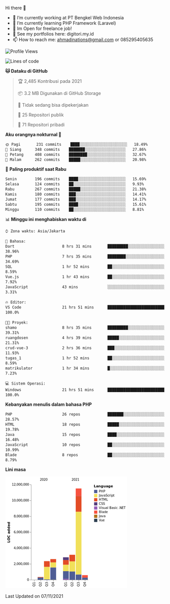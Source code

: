 Hi there 👋

- 🔭 I’m currently working at PT Bengkel Web Indonesia
- 🌱 I’m currently learning PHP Framework (Laravel)
- 📂 Im Open for freelance job!
- 🧷 See my portfolios here: digitori.my.id
- 📫 How to reach me: ahmadinations@gmail.com or 085295405635


<!--START_SECTION:waka-->
![Profile Views](http://img.shields.io/badge/Profil%20dilihat-6-blue)

![Lines of code](https://img.shields.io/badge/Sejak%20Hello%20World%20aku%20telah%20menulis-23.4%20million%20baris%20kode-blue)

**🐱 Dataku di GitHub** 

> 🏆 2,485 Kontribusi pada 2021
 > 
> 📦 3.2 MB Digunakan di GitHub Storage 
 > 
> 🚫 Tidak sedang bisa dipekerjakan
 > 
> 📜 25 Repositori publik 
 > 
> 🔑 71 Repositori pribadi  
 > 
**Aku orangnya nokturnal 🦉** 

```text
🌞 Pagi       231 commits    ████░░░░░░░░░░░░░░░░░░░░░   18.49% 
🌆 Siang      348 commits    ███████░░░░░░░░░░░░░░░░░░   27.86% 
🌃 Petang     408 commits    ████████░░░░░░░░░░░░░░░░░   32.67% 
🌙 Malam      262 commits    █████░░░░░░░░░░░░░░░░░░░░   20.98%

```
📅 **Paling produktif saat Rabu** 

```text
Senin        196 commits    ████░░░░░░░░░░░░░░░░░░░░░   15.69% 
Selasa       124 commits    ██░░░░░░░░░░░░░░░░░░░░░░░   9.93% 
Rabu         267 commits    █████░░░░░░░░░░░░░░░░░░░░   21.38% 
Kamis        180 commits    ███░░░░░░░░░░░░░░░░░░░░░░   14.41% 
Jumat        177 commits    ███░░░░░░░░░░░░░░░░░░░░░░   14.17% 
Sabtu        195 commits    ████░░░░░░░░░░░░░░░░░░░░░   15.61% 
Minggu       110 commits    ██░░░░░░░░░░░░░░░░░░░░░░░   8.81%

```


📊 **Minggu ini menghabiskan waktu di** 

```text
⌚︎ Zona waktu: Asia/Jakarta

💬 Bahasa: 
Dart                     8 hrs 31 mins       █████████░░░░░░░░░░░░░░░░   38.96% 
PHP                      7 hrs 35 mins       ████████░░░░░░░░░░░░░░░░░   34.69% 
SQL                      1 hr 52 mins        ██░░░░░░░░░░░░░░░░░░░░░░░   8.59% 
Vue.js                   1 hr 43 mins        ██░░░░░░░░░░░░░░░░░░░░░░░   7.92% 
JavaScript               43 mins             ░░░░░░░░░░░░░░░░░░░░░░░░░   3.31%

🔥 Editor: 
VS Code                  21 hrs 51 mins      █████████████████████████   100.0%

🐱‍💻 Proyek: 
shamo                    8 hrs 35 mins       █████████░░░░░░░░░░░░░░░░   39.31% 
ruangdosen               4 hrs 39 mins       █████░░░░░░░░░░░░░░░░░░░░   21.31% 
crud-vue-3               2 hrs 36 mins       ███░░░░░░░░░░░░░░░░░░░░░░   11.93% 
tugas_1                  1 hr 52 mins        ██░░░░░░░░░░░░░░░░░░░░░░░   8.59% 
matrikulator             1 hr 34 mins        █░░░░░░░░░░░░░░░░░░░░░░░░   7.23%

💻 Sistem Operasi: 
Windows                  21 hrs 51 mins      █████████████████████████   100.0%

```

**Kebanyakan menulis dalam bahasa PHP** 

```text
PHP                      26 repos            ███████░░░░░░░░░░░░░░░░░░   28.57% 
HTML                     18 repos            █████░░░░░░░░░░░░░░░░░░░░   19.78% 
Java                     15 repos            ████░░░░░░░░░░░░░░░░░░░░░   16.48% 
JavaScript               10 repos            ██░░░░░░░░░░░░░░░░░░░░░░░   10.99% 
Blade                    8 repos             ██░░░░░░░░░░░░░░░░░░░░░░░   8.79%

```


**Lini masa**

![Chart not found](https://raw.githubusercontent.com/MuhamadAhmadin/MuhamadAhmadin/master/charts/bar_graph.png) 


 Last Updated on 07/11/2021
<!--END_SECTION:waka-->
